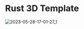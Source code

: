 # Rust 3D Template
![2023-05-28-17-01-27_1](https://github.com/LeandroTheDev/rust_project/assets/106118473/ee38e413-05b8-4826-b40d-f416846762d4)